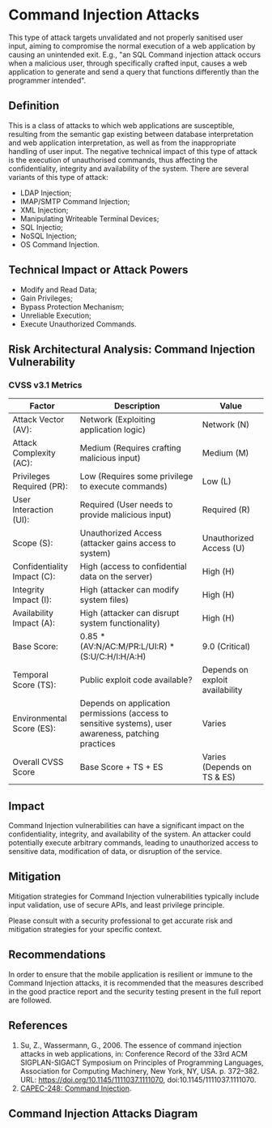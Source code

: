 # Command Injection Attacks

This type of attack targets unvalidated and not properly sanitised user input, aiming to compromise the normal execution of a web application by causing an unintended exit. E.g., "an SQL Command injection attack occurs when a malicious user, through specifically crafted input, causes a web application to generate and send a query that functions differently than the programmer intended".


## Definition

This is a class of attacks to which web applications are susceptible, resulting from the semantic gap existing between database interpretation and web application interpretation, as well as from the inappropriate handling of user input. The negative technical impact of this type of attack is the execution of unauthorised commands, thus affecting the confidentiality, integrity and availability of the system. There are several variants of this type of attack:

* LDAP Injection;
* IMAP/SMTP Command Injection;
* XML Injection;
* Manipulating Writeable Terminal Devices;
* SQL Injectio; 
* NoSQL Injection;
* OS Command Injection. 
 
## Technical Impact or Attack Powers

* Modify and Read Data;
* Gain Privileges;
* Bypass Protection Mechanism;
* Unreliable Execution; 
* Execute Unauthorized Commands.

## Risk Architectural Analysis: Command Injection Vulnerability

### CVSS v3.1 Metrics

| **Factor**                    | **Description**                                                                                          | **Value**                                     |
|-------------------------------|----------------------------------------------------------------------------------------------------------|-----------------------------------------------|
| Attack   Vector (AV):         | Network   (Exploiting application logic)                                                                 | Network   (N)                                 |
| Attack   Complexity (AC):     | Medium   (Requires crafting malicious input)                                                             | Medium   (M)                                  |
| Privileges   Required (PR):   | Low   (Requires some privilege to execute commands)                                                      | Low   (L)                                     |
| User   Interaction (UI):      | Required   (User needs to provide malicious input)                                                       | Required   (R)                                |
| Scope   (S):                  | Unauthorized   Access (attacker gains access to system)                                                  |         Unauthorized Access (U)               |
| Confidentiality   Impact (C): | High   (access to confidential data on the server)                                                       | High   (H)                                    |
| Integrity   Impact (I):       | High   (attacker can modify system files)                                                                | High   (H)                                    |
| Availability   Impact (A):    | High   (attacker can disrupt system functionality)                                                       | High   (H)                                    |
| Base   Score:                 | 0.85   * (AV:N/AC:M/PR:L/UI:R) * (S:U/C:H/I:H/A:H)                                                       | 9.0   (Critical)                              |
| Temporal   Score (TS):        | Public   exploit code available?                                                                         |         Depends on exploit availability       |
| Environmental   Score (ES):   | Depends   on application permissions (access to sensitive systems), user awareness,   patching practices | Varies                                        |
| Overall   CVSS Score          | Base   Score + TS + ES                                                                                   |         Varies (Depends on TS & ES)           |

## Impact
Command Injection vulnerabilities can have a significant impact on the confidentiality, integrity, and availability of the system. An attacker could potentially execute arbitrary commands, leading to unauthorized access to sensitive data, modification of data, or disruption of the service.

## Mitigation
Mitigation strategies for Command Injection vulnerabilities typically include input validation, use of secure APIs, and least privilege principle.

Please consult with a security professional to get accurate risk and mitigation strategies for your specific context.
 
## Recommendations

In order to ensure that the mobile application is resilient or immune to the Command Injection attacks, it is recommended that the measures described in the good practice report and the security testing present in the full report are followed.

## References
1. Su, Z., Wassermann, G., 2006. The essence of command injection attacks in web applications, in: Conference Record of the 33rd ACM SIGPLAN-SIGACT Symposium on Principles of Programming Languages, Association for Computing Machinery, New York, NY, USA. p. 372–382. URL: https://doi.org/10.1145/1111037.1111070, doi:10.1145/1111037.1111070.
2. [CAPEC-248: Command Injection](https://capec.mitre.org/data/definitions/248.html).

## Command Injection Attacks Diagram


